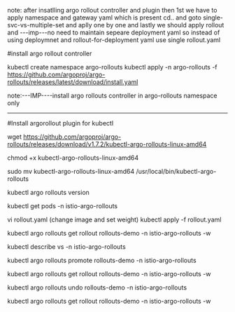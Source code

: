 note:
after insatlling argo rollout controller and plugin then 1st we have to apply namespace and gateway yaml which is present cd.. and goto single-svc-vs-multiple-set and aplly one by one and lastly we should apply rollout and
---imp---no need to maintain sepeare deployment yaml so instead of using deploymnet and rollout-for-deployment yaml use single rollout.yaml


#install argo rollout controller

kubectl create namespace argo-rollouts
kubectl apply -n argo-rollouts -f https://github.com/argoproj/argo-rollouts/releases/latest/download/install.yaml

note:---IMP----install argo rollouts controller in argo-rollouts namespace only

----------------------------------------

#Install argorollout plugin for kubectl

wget https://github.com/argoproj/argo-rollouts/releases/download/v1.7.2/kubectl-argo-rollouts-linux-amd64

chmod +x kubectl-argo-rollouts-linux-amd64


sudo mv kubectl-argo-rollouts-linux-amd64 /usr/local/bin/kubectl-argo-rollouts

kubectl argo rollouts version

kubectl get pods -n istio-argo-rollouts

vi rollout.yaml (change image and set weight)
kubectl apply -f rollout.yaml

kubectl argo rollouts get rollout rollouts-demo -n istio-argo-rollouts -w

kubectl describe vs -n istio-argo-rollouts

kubectl argo rollouts promote rollouts-demo -n istio-argo-rollouts

kubectl argo rollouts get rollout rollouts-demo -n istio-argo-rollouts -w


kubectl argo rollouts undo rollouts-demo -n istio-argo-rollouts

kubectl argo rollouts get rollout rollouts-demo -n istio-argo-rollouts -w
